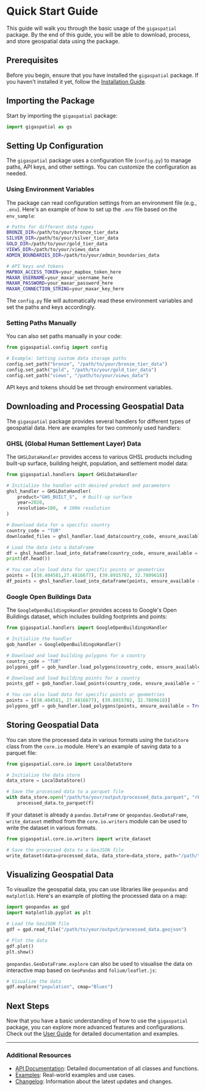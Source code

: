 # Quick Start Guide

This guide will walk you through the basic usage of the `gigaspatial` package. By the end of this guide, you will be able to download, process, and store geospatial data using the package.

## Prerequisites

Before you begin, ensure that you have installed the `gigaspatial` package. If you haven't installed it yet, follow the [Installation Guide](installation.md).

## Importing the Package

Start by importing the `gigaspatial` package:

```python
import gigaspatial as gs
```

## Setting Up Configuration

The `gigaspatial` package uses a configuration file (`config.py`) to manage paths, API keys, and other settings. You can customize the configuration as needed.

### Using Environment Variables

The package can read configuration settings from an environment file (e.g., `.env`). Here's an example of how to set up the `.env` file based on the `env_sample`:

```bash
# Paths for different data types
BRONZE_DIR=/path/to/your/bronze_tier_data
SILVER_DIR=/path/to/your/silver_tier_data
GOLD_DIR=/path/to/your/gold_tier_data
VIEWS_DIR=/path/to/your/views_data
ADMIN_BOUNDARIES_DIR=/path/to/your/admin_boundaries_data

# API keys and tokens
MAPBOX_ACCESS_TOKEN=your_mapbox_token_here
MAXAR_USERNAME=your_maxar_username_here
MAXAR_PASSWORD=your_maxar_password_here
MAXAR_CONNECTION_STRING=your_maxar_key_here
```

The `config.py` file will automatically read these environment variables and set the paths and keys accordingly.

### Setting Paths Manually

You can also set paths manually in your code:

```python
from gigaspatial.config import config

# Example: Setting custom data storage paths
config.set_path("bronze", "/path/to/your/bronze_tier_data")
config.set_path("gold", "/path/to/your/gold_tier_data")
config.set_path("views", "/path/to/your/views_data")
```

API keys and tokens should be set through environment variables.

## Downloading and Processing Geospatial Data

The `gigaspatial` package provides several handlers for different types of geospatial data. Here are examples for two commonly used handlers:

### GHSL (Global Human Settlement Layer) Data

The `GHSLDataHandler` provides access to various GHSL products including built-up surface, building height, population, and settlement model data:

```python
from gigaspatial.handlers import GHSLDataHandler

# Initialize the handler with desired product and parameters
ghsl_handler = GHSLDataHandler(
    product="GHS_BUILT_S",  # Built-up surface
    year=2020,
    resolution=100,  # 100m resolution
)

# Download data for a specific country
country_code = "TUR"
downloaded_files = ghsl_handler.load_data(country_code, ensure_available = True)

# Load the data into a DataFrame
df = ghsl_handler.load_into_dataframe(country_code, ensure_available = True)
print(df.head())

# You can also load data for specific points or geometries
points = [(38.404581,27.4816677), (39.8915702, 32.7809618)]
df_points = ghsl_handler.load_into_dataframe(points, ensure_available = True)
```

### Google Open Buildings Data

The `GoogleOpenBuildingsHandler` provides access to Google's Open Buildings dataset, which includes building footprints and points:

```python
from gigaspatial.handlers import GoogleOpenBuildingsHandler

# Initialize the handler
gob_handler = GoogleOpenBuildingsHandler()

# Download and load building polygons for a country
country_code = "TUR"
polygons_gdf = gob_handler.load_polygons(country_code, ensure_available = True)

# Download and load building points for a country
points_gdf = gob_handler.load_points(country_code, ensure_available = True)

# You can also load data for specific points or geometries
points = [(38.404581, 27.4816677), (39.8915702, 32.7809618)]
polygons_gdf = gob_handler.load_polygons(points, ensure_available = True)
```

## Storing Geospatial Data

You can store the processed data in various formats using the `DataStore` class from the `core.io` module. Here's an example of saving data to a parquet file:

```python
from gigaspatial.core.io import LocalDataStore

# Initialize the data store
data_store = LocalDataStore()

# Save the processed data to a parquet file
with data_store.open("/path/to/your/output/processed_data.parquet", "rb") as f:
    processed_data.to_parquet(f)
```

If your dataset is already a `pandas.DataFrame` or `geopandas.GeoDataFrame`, `write_dataset` method from the `core.io.writers` module can be used to write the dataset in various formats. 

```python
from gigaspatial.core.io.writers import write_dataset

# Save the processed data to a GeoJSON file
write_dataset(data=processed_data, data_store=data_store, path="/path/to/your/output/processed_data.geojson")
```

## Visualizing Geospatial Data

To visualize the geospatial data, you can use libraries like `geopandas` and `matplotlib`. Here's an example of plotting the processed data on a map:

```python
import geopandas as gpd
import matplotlib.pyplot as plt

# Load the GeoJSON file
gdf = gpd.read_file("/path/to/your/output/processed_data.geojson")

# Plot the data
gdf.plot()
plt.show()
```

`geopandas.GeoDataFrame.explore` can also be used to visualise the data on interactive map based on `GeoPandas` and `folium/leaflet.js`:
```python
# Visualize the data
gdf.explore("population", cmap="Blues")
```

## Next Steps

Now that you have a basic understanding of how to use the `gigaspatial` package, you can explore more advanced features and configurations. Check out the [User Guide](../user-guide/index.md) for detailed documentation and examples.

---

### Additional Resources

- [API Documentation](../api/index.md): Detailed documentation of all classes and functions.
- [Examples](../examples/basic.md): Real-world examples and use cases.
- [Changelog](../changelog.md): Information about the latest updates and changes.